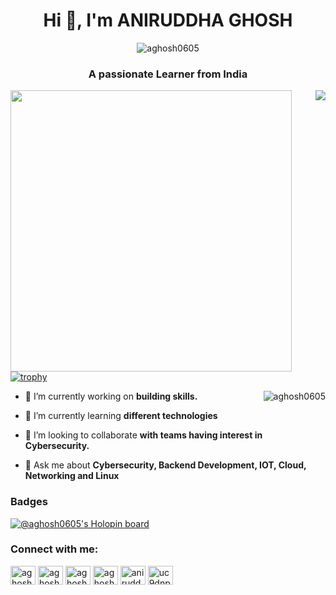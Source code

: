 <h1 align="center">Hi 👋, I'm ANIRUDDHA GHOSH</h1>
<p align="center"> <img src="https://komarev.com/ghpvc/?username=aghosh0605&label=Profile%20views&color=0e75b6&style=flat" alt="aghosh0605" /> </p>
<h3 align="center">A passionate Learner from India</h3>

<!-- Statistics -->

<p align="left">
  <img align="left" src="https://github-readme-stats.vercel.app/api?username=aghosh0605&theme=tokyonight&count_private=true&include_all_commits=true&show_icons=true&custom_title=%23%20GitHub%20Stats%20%E2%9C%85" width="450px"  />
  
  <img align="right" src="https://github-readme-stats.vercel.app/api/top-langs/?username=aghosh0605&theme=tokyonight&layout=compact&langs_count=10&custom_title=%23%20Most%20Used%20Languages%20%F0%9F%91%A8%F0%9F%8F%BD%E2%80%8D%F0%9F%92%BB" />
</p>

<br><br><br><br><br><br><br><br><br><br>

[![trophy](https://github-profile-trophy.vercel.app/?username=aghosh0605&theme=onedark&row=1)](https://github.com/ryo-ma/github-profile-trophy)

<!-- Streak -->
<img align="right" src="https://github-readme-streak-stats.herokuapp.com/?user=aghosh0605&theme=dark" alt="aghosh0605" /></p>

- 🔭 I’m currently working on **building skills.**

- 🌱 I’m currently learning **different technologies**

- 👯 I’m looking to collaborate **with teams having interest in Cybersecurity.**

- 💬 Ask me about **Cybersecurity, Backend Development, IOT, Cloud, Networking and Linux**

### Badges
<!-- BLOG-POST-LIST:START -->
[![@aghosh0605's Holopin board](https://holopin.me/aghosh0605)](https://holopin.io/@aghosh0605)

<h3 align="left">Connect with me:</h3>
<p align="left">
<a href="https://twitter.com/aghosh0605" target="blank"><img align="center" src="https://cdn.jsdelivr.net/npm/simple-icons@3.0.1/icons/twitter.svg" alt="aghosh0605" height="30" width="40" /></a>
<a href="https://linkedin.com/in/aghosh0605" target="blank"><img align="center" src="https://cdn.jsdelivr.net/npm/simple-icons@3.0.1/icons/linkedin.svg" alt="aghosh0605" height="30" width="40" /></a>
<a href="https://stackoverflow.com/users/15010218/aniruddha-ghosh" target="blank"><img align="center" src="https://cdn.jsdelivr.net/npm/simple-icons@3.0.1/icons/stackoverflow.svg" alt="aghosh0605" height="30" width="40" /></a>
<a href="https://fb.com/aghosh0605" target="blank"><img align="center" src="https://cdn.jsdelivr.net/npm/simple-icons@3.0.1/icons/facebook.svg" alt="aghosh0605" height="30" width="40" /></a>
<a href="https://instagram.com/aghosh0605" target="blank"><img align="center" src="https://cdn.jsdelivr.net/npm/simple-icons@3.0.1/icons/instagram.svg" alt="aniruddha_ghosh.2001" height="30" width="40" /></a>
<a href="https://www.youtube.com/channel/UC9dnPXrSNHznSC3JsFMtHQw" target="blank"><img align="center" src="https://cdn.jsdelivr.net/npm/simple-icons@3.0.1/icons/youtube.svg" alt="uc9dnpxrsnhznsc3jsfmthqw" height="30" width="40" /></a>
</p>
<!-- BLOG-POST-LIST:END -->
